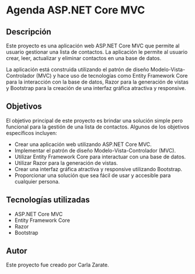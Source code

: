 # Agenda ASP.NET Core MVC

## Descripción

Este proyecto es una aplicación web ASP.NET Core MVC que permite al usuario gestionar una lista de contactos. La aplicación le permite al usuario crear, leer, actualizar y eliminar contactos en una base de datos.

La aplicación está construida utilizando el patrón de diseño Modelo-Vista-Controlador (MVC) y hace uso de tecnologías como Entity Framework Core para la interacción con la base de datos, Razor para la generación de vistas y Bootstrap para la creación de una interfaz gráfica atractiva y responsive.

## Objetivos

El objetivo principal de este proyecto es brindar una solución simple pero funcional para la gestión de una lista de contactos. Algunos de los objetivos específicos incluyen:

- Crear una aplicación web utilizando ASP.NET Core MVC.
- Implementar el patrón de diseño Modelo-Vista-Controlador (MVC).
- Utilizar Entity Framework Core para interactuar con una base de datos.
- Utilizar Razor para la generación de vistas.
- Crear una interfaz gráfica atractiva y responsive utilizando Bootstrap.
- Proporcionar una solución que sea fácil de usar y accesible para cualquier persona.

## Tecnologías utilizadas

- ASP.NET Core MVC
- Entity Framework Core
- Razor
- Bootstrap

## Autor

Este proyecto fue creado por Carla Zarate.
